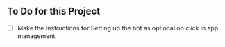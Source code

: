 ## To Do for this Project

 - [ ] Make the Instructions for Setting up the bot as optional on click in app management
 